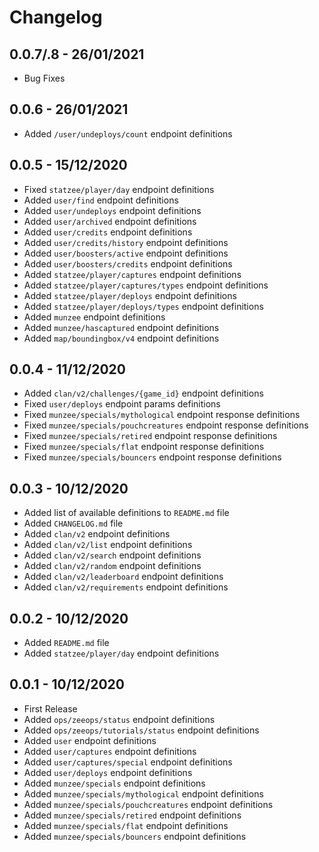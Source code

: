 # Changelog

## 0.0.7/.8 - 26/01/2021
- Bug Fixes
## 0.0.6 - 26/01/2021
- Added `/user/undeploys/count` endpoint definitions
## 0.0.5 - 15/12/2020
- Fixed `statzee/player/day` endpoint definitions
- Added `user/find` endpoint definitions
- Added `user/undeploys` endpoint definitions
- Added `user/archived` endpoint definitions
- Added `user/credits` endpoint definitions
- Added `user/credits/history` endpoint definitions
- Added `user/boosters/active` endpoint definitions
- Added `user/boosters/credits` endpoint definitions
- Added `statzee/player/captures` endpoint definitions
- Added `statzee/player/captures/types` endpoint definitions
- Added `statzee/player/deploys` endpoint definitions
- Added `statzee/player/deploys/types` endpoint definitions
- Added `munzee` endpoint definitions
- Added `munzee/hascaptured` endpoint definitions
- Added `map/boundingbox/v4` endpoint definitions

## 0.0.4 - 11/12/2020
- Added `clan/v2/challenges/{game_id}` endpoint definitions
- Fixed `user/deploys` endpoint params definitions
- Fixed `munzee/specials/mythological` endpoint response definitions
- Fixed `munzee/specials/pouchcreatures` endpoint response definitions
- Fixed `munzee/specials/retired` endpoint response definitions
- Fixed `munzee/specials/flat` endpoint response definitions
- Fixed `munzee/specials/bouncers` endpoint response definitions

## 0.0.3 - 10/12/2020
- Added list of available definitions to `README.md` file
- Added `CHANGELOG.md` file
- Added `clan/v2` endpoint definitions
- Added `clan/v2/list` endpoint definitions
- Added `clan/v2/search` endpoint definitions
- Added `clan/v2/random` endpoint definitions
- Added `clan/v2/leaderboard` endpoint definitions
- Added `clan/v2/requirements` endpoint definitions

## 0.0.2 - 10/12/2020
- Added `README.md` file
- Added `statzee/player/day` endpoint definitions

## 0.0.1 - 10/12/2020
- First Release
- Added `ops/zeeops/status` endpoint definitions
- Added `ops/zeeops/tutorials/status` endpoint definitions
- Added `user` endpoint definitions
- Added `user/captures` endpoint definitions
- Added `user/captures/special` endpoint definitions
- Added `user/deploys` endpoint definitions
- Added `munzee/specials` endpoint definitions
- Added `munzee/specials/mythological` endpoint definitions
- Added `munzee/specials/pouchcreatures` endpoint definitions
- Added `munzee/specials/retired` endpoint definitions
- Added `munzee/specials/flat` endpoint definitions
- Added `munzee/specials/bouncers` endpoint definitions